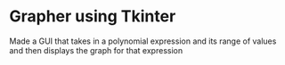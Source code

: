 # Grapher using Tkinter
 
Made a GUI that takes in a polynomial expression and its range of values and then displays the graph for that expression